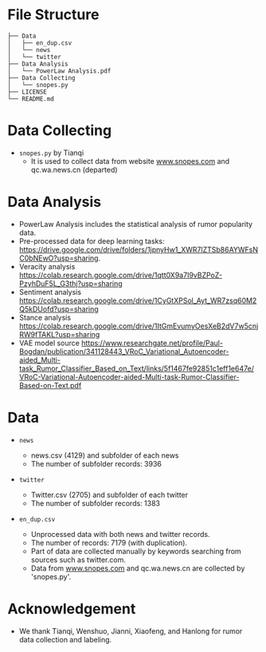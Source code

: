 # File Structure
```
├── Data
│   ├── en_dup.csv
│	└── news
│	└── twitter
├── Data Analysis
│   └── PowerLaw Analysis.pdf
├── Data Collecting
│   └── snopes.py
├── LICENSE
└── README.md
```

# Data Collecting  
- `snopes.py` by Tianqi
  - It is used to collect data from website www.snopes.com and qc.wa.news.cn (departed)

# Data Analysis  
- PowerLaw Analysis includes the statistical analysis of rumor popularity data.  
- Pre-processed data for deep learning tasks: https://drive.google.com/drive/folders/1jpnyHw1_XWR7lZTSb86AYWFsNC0bNEwO?usp=sharing. 
- Veracity analysis https://colab.research.google.com/drive/1qtt0X9a7I9vBZPoZ-PzyhDuF5L_G3thj?usp=sharing  
- Sentiment analysis https://colab.research.google.com/drive/1CyGtXPSol_Ayt_WR7zsq60M2Q5kDUofd?usp=sharing  
- Stance analysis https://colab.research.google.com/drive/1ItGmEvumyOesXeB2dV7w5cnjRW9fTAKL?usp=sharing  
- VAE model source https://www.researchgate.net/profile/Paul-Bogdan/publication/341128443_VRoC_Variational_Autoencoder-aided_Multi-task_Rumor_Classifier_Based_on_Text/links/5f1467fe92851c1eff1e647e/VRoC-Variational-Autoencoder-aided-Multi-task-Rumor-Classifier-Based-on-Text.pdf  


# Data
- `news` 
  - news.csv (4129) and subfolder of each news
  - The number of subfolder records: 3936   

- `twitter` 
  - Twitter.csv (2705) and subfolder of each twitter
  - The number of subfolder records: 1383  

- `en_dup.csv`
  - Unprocessed data with both news and twitter records.  
  - The number of records: 7179 (with duplication).   
  - Part of data are collected manually by keywords searching from sources such as twitter.com.  
  - Data from www.snopes.com and qc.wa.news.cn are collected by 'snopes.py'.  

  
  
# Acknowledgement
- We thank Tianqi, Wenshuo, Jianni, Xiaofeng, and Hanlong for rumor data collection and labeling.  


